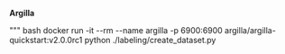 **Argilla**

""" bash 
    docker run -it --rm --name argilla -p 6900:6900 argilla/argilla-quickstart:v2.0.0rc1
    python ./labeling/create_dataset.py
